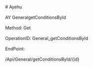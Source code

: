<br>#     Ayehu</br>
<br>AY GeneralgetConditionsById</br>
<br>Method: Get</br>
<br>OperationID: General_getConditionsById</br>
<br>EndPoint:</br>
<br>/Api/General/getConditionsById/{id}</br>
